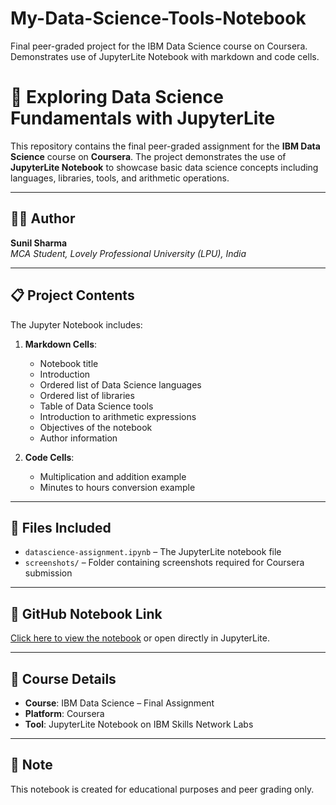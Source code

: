 # My-Data-Science-Tools-Notebook
Final peer-graded project for the IBM Data Science course on Coursera. Demonstrates use of JupyterLite Notebook with markdown and code cells.
# 📘 Exploring Data Science Fundamentals with JupyterLite

This repository contains the final peer-graded assignment for the **IBM Data Science** course on **Coursera**. The project demonstrates the use of **JupyterLite Notebook** to showcase basic data science concepts including languages, libraries, tools, and arithmetic operations.

---

## 🧑‍💻 Author
**Sunil Sharma**  
*MCA Student, Lovely Professional University (LPU), India*

---

## 📋 Project Contents

The Jupyter Notebook includes:

1. **Markdown Cells**:
   - Notebook title
   - Introduction
   - Ordered list of Data Science languages
   - Ordered list of libraries
   - Table of Data Science tools
   - Introduction to arithmetic expressions
   - Objectives of the notebook
   - Author information

2. **Code Cells**:
   - Multiplication and addition example
   - Minutes to hours conversion example

---

## 📎 Files Included

- `datascience-assignment.ipynb` – The JupyterLite notebook file
- `screenshots/` – Folder containing screenshots required for Coursera submission

---

## 🔗 GitHub Notebook Link

[Click here to view the notebook]([./datascience-assignment.ipynb](https://github.com/Sunil12409876/My-Data-Science-Tools-Notebook.git)) or open directly in JupyterLite.

---

## 🏁 Course Details

- **Course**: IBM Data Science – Final Assignment  
- **Platform**: Coursera  
- **Tool**: JupyterLite Notebook on IBM Skills Network Labs

---

## 📌 Note

This notebook is created for educational purposes and peer grading only.



